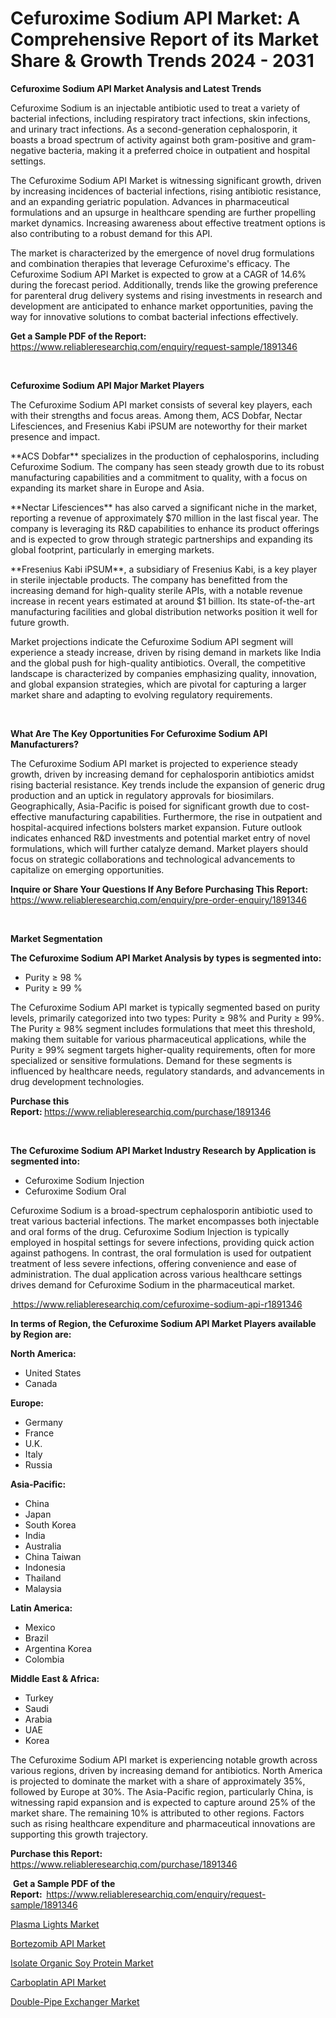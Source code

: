 <p><h1>Cefuroxime Sodium API Market: A Comprehensive Report of its Market Share & Growth Trends 2024 - 2031</h1></p><p><strong>Cefuroxime Sodium API Market Analysis and Latest Trends</strong></p>
<p><p>Cefuroxime Sodium is an injectable antibiotic used to treat a variety of bacterial infections, including respiratory tract infections, skin infections, and urinary tract infections. As a second-generation cephalosporin, it boasts a broad spectrum of activity against both gram-positive and gram-negative bacteria, making it a preferred choice in outpatient and hospital settings. </p><p>The Cefuroxime Sodium API Market is witnessing significant growth, driven by increasing incidences of bacterial infections, rising antibiotic resistance, and an expanding geriatric population. Advances in pharmaceutical formulations and an upsurge in healthcare spending are further propelling market dynamics. Increasing awareness about effective treatment options is also contributing to a robust demand for this API.</p><p>The market is characterized by the emergence of novel drug formulations and combination therapies that leverage Cefuroxime's efficacy. The Cefuroxime Sodium API Market is expected to grow at a CAGR of 14.6% during the forecast period. Additionally, trends like the growing preference for parenteral drug delivery systems and rising investments in research and development are anticipated to enhance market opportunities, paving the way for innovative solutions to combat bacterial infections effectively.</p></p>
<p><strong>Get a Sample PDF of the Report:&nbsp;</strong> <a href="https://www.reliableresearchiq.com/enquiry/request-sample/1891346?utm_campaign=1087&utm_medium=2&utm_source=Github&utm_content=ia&utm_term=24102024&utm_id=cefuroxime-sodium-api">https://www.reliableresearchiq.com/enquiry/request-sample/1891346</a></p>
<p>&nbsp;</p>
<p><strong>Cefuroxime Sodium API Major Market Players</strong></p>
<p><p>The Cefuroxime Sodium API market consists of several key players, each with their strengths and focus areas. Among them, ACS Dobfar, Nectar Lifesciences, and Fresenius Kabi iPSUM are noteworthy for their market presence and impact.</p><p>**ACS Dobfar** specializes in the production of cephalosporins, including Cefuroxime Sodium. The company has seen steady growth due to its robust manufacturing capabilities and a commitment to quality, with a focus on expanding its market share in Europe and Asia. </p><p>**Nectar Lifesciences** has also carved a significant niche in the market, reporting a revenue of approximately $70 million in the last fiscal year. The company is leveraging its R&D capabilities to enhance its product offerings and is expected to grow through strategic partnerships and expanding its global footprint, particularly in emerging markets.</p><p>**Fresenius Kabi iPSUM**, a subsidiary of Fresenius Kabi, is a key player in sterile injectable products. The company has benefitted from the increasing demand for high-quality sterile APIs, with a notable revenue increase in recent years estimated at around $1 billion. Its state-of-the-art manufacturing facilities and global distribution networks position it well for future growth.</p><p>Market projections indicate the Cefuroxime Sodium API segment will experience a steady increase, driven by rising demand in markets like India and the global push for high-quality antibiotics. Overall, the competitive landscape is characterized by companies emphasizing quality, innovation, and global expansion strategies, which are pivotal for capturing a larger market share and adapting to evolving regulatory requirements.</p></p>
<p>&nbsp;</p>
<p><strong>What Are The Key Opportunities For Cefuroxime Sodium API Manufacturers?</strong></p>
<p><p>The Cefuroxime Sodium API market is projected to experience steady growth, driven by increasing demand for cephalosporin antibiotics amidst rising bacterial resistance. Key trends include the expansion of generic drug production and an uptick in regulatory approvals for biosimilars. Geographically, Asia-Pacific is poised for significant growth due to cost-effective manufacturing capabilities. Furthermore, the rise in outpatient and hospital-acquired infections bolsters market expansion. Future outlook indicates enhanced R&D investments and potential market entry of novel formulations, which will further catalyze demand. Market players should focus on strategic collaborations and technological advancements to capitalize on emerging opportunities.</p></p>
<p><strong>Inquire or Share Your Questions If Any Before Purchasing This Report:</strong> <a href="https://www.reliableresearchiq.com/enquiry/pre-order-enquiry/1891346?utm_campaign=1087&utm_medium=2&utm_source=Github&utm_content=ia&utm_term=24102024&utm_id=cefuroxime-sodium-api">https://www.reliableresearchiq.com/enquiry/pre-order-enquiry/1891346</a></p>
<p>&nbsp;</p>
<p><strong>Market Segmentation</strong></p>
<p><strong>The Cefuroxime Sodium API Market Analysis by types is segmented into:</strong></p>
<p><ul><li>Purity ≥ 98 %</li><li>Purity ≥ 99 %</li></ul></p>
<p><p>The Cefuroxime Sodium API market is typically segmented based on purity levels, primarily categorized into two types: Purity ≥ 98% and Purity ≥ 99%. The Purity ≥ 98% segment includes formulations that meet this threshold, making them suitable for various pharmaceutical applications, while the Purity ≥ 99% segment targets higher-quality requirements, often for more specialized or sensitive formulations. Demand for these segments is influenced by healthcare needs, regulatory standards, and advancements in drug development technologies.</p></p>
<p><strong>Purchase this Report:&nbsp;</strong><a href="https://www.reliableresearchiq.com/purchase/1891346?utm_campaign=1087&utm_medium=2&utm_source=Github&utm_content=ia&utm_term=24102024&utm_id=cefuroxime-sodium-api">https://www.reliableresearchiq.com/purchase/1891346</a></p>
<p>&nbsp;</p>
<p><strong>The Cefuroxime Sodium API Market Industry Research by Application is segmented into:</strong></p>
<p><ul><li>Cefuroxime Sodium Injection</li><li>Cefuroxime Sodium Oral</li></ul></p>
<p><p>Cefuroxime Sodium is a broad-spectrum cephalosporin antibiotic used to treat various bacterial infections. The market encompasses both injectable and oral forms of the drug. Cefuroxime Sodium Injection is typically employed in hospital settings for severe infections, providing quick action against pathogens. In contrast, the oral formulation is used for outpatient treatment of less severe infections, offering convenience and ease of administration. The dual application across various healthcare settings drives demand for Cefuroxime Sodium in the pharmaceutical market.</p></p>
<p><a href="https://www.reliableresearchiq.com/cefuroxime-sodium-api-r1891346?utm_campaign=1087&utm_medium=2&utm_source=Github&utm_content=ia&utm_term=24102024&utm_id=cefuroxime-sodium-api">&nbsp;https://www.reliableresearchiq.com/cefuroxime-sodium-api-r1891346</a></p>
<p><strong>In terms of Region, the Cefuroxime Sodium API Market Players available by Region are:</strong></p>
<p>
    <p> <strong> North America: </strong>
        <ul>
            <li>United States</li>
            <li>Canada</li>
        </ul>
        </p> 
    <p> <strong> Europe: </strong>
        <ul>
            <li>Germany</li>
            <li>France</li>
            <li>U.K.</li>
            <li>Italy</li>
            <li>Russia</li>
        </ul>
        </p> 
    <p> <strong> Asia-Pacific: </strong>
        <ul>
            <li>China</li>
            <li>Japan</li>
            <li>South Korea</li>
            <li>India</li>
            <li>Australia</li>
            <li>China Taiwan</li>
            <li>Indonesia</li>
            <li>Thailand</li>
            <li>Malaysia</li>
        </ul>
        </p> 
    <p> <strong> Latin America: </strong>
        <ul>
            <li>Mexico</li>
            <li>Brazil</li>
            <li>Argentina Korea</li>
            <li>Colombia</li>
        </ul>
        </p> 
    <p> <strong> Middle East & Africa: </strong>
        <ul>
            <li>Turkey</li>
            <li>Saudi</li>
            <li>Arabia</li>
            <li>UAE</li>
            <li>Korea</li>
        </ul>
    </p>
    </p>
<p><p>The Cefuroxime Sodium API market is experiencing notable growth across various regions, driven by increasing demand for antibiotics. North America is projected to dominate the market with a share of approximately 35%, followed by Europe at 30%. The Asia-Pacific region, particularly China, is witnessing rapid expansion and is expected to capture around 25% of the market share. The remaining 10% is attributed to other regions. Factors such as rising healthcare expenditure and pharmaceutical innovations are supporting this growth trajectory.</p></p>
<p><strong>Purchase this Report: </strong><a href="https://www.reliableresearchiq.com/purchase/1891346?utm_campaign=1087&utm_medium=2&utm_source=Github&utm_content=ia&utm_term=24102024&utm_id=cefuroxime-sodium-api">https://www.reliableresearchiq.com/purchase/1891346</a></p>
<p>&nbsp;<strong>Get a Sample PDF of the Report:&nbsp;&nbsp;</strong><a href="https://www.reliableresearchiq.com/enquiry/request-sample/1891346?utm_campaign=1087&utm_medium=2&utm_source=Github&utm_content=ia&utm_term=24102024&utm_id=cefuroxime-sodium-api">https://www.reliableresearchiq.com/enquiry/request-sample/1891346</a></p>
<p><strong></strong></p>
<p><p><a href="https://issuu.com/reportprime-2/docs/plasma-lights-market-size-2030.pptx_3dba5828b3c942?utm_campaign=1087&utm_medium=2&utm_source=Github&utm_content=ia&utm_term=24102024&utm_id=cefuroxime-sodium-api">Plasma Lights Market</a></p><p><a href="https://github.com/benjigwozdzus/Market-Research-Report-List-1/blob/main/bortezomib-api-market.md?utm_campaign=1087&utm_medium=2&utm_source=Github&utm_content=ia&utm_term=24102024&utm_id=cefuroxime-sodium-api">Bortezomib API Market</a></p><p><a href="https://www.linkedin.com/pulse/global-isolate-organic-soy-protein-market-trends-forecasts-strategic-ctm3c?utm_campaign=1087&utm_medium=2&utm_source=Github&utm_content=ia&utm_term=24102024&utm_id=cefuroxime-sodium-api">Isolate Organic Soy Protein Market</a></p><p><a href="https://github.com/vitacbq/Market-Research-Report-List-1/blob/main/carboplatin-api-market.md?utm_campaign=1087&utm_medium=2&utm_source=Github&utm_content=ia&utm_term=24102024&utm_id=cefuroxime-sodium-api">Carboplatin API Market</a></p><p><a href="https://www.linkedin.com/pulse/double-pipe-exchanger-revenue-growth-report-2024-2031-nixbf?utm_campaign=1087&utm_medium=2&utm_source=Github&utm_content=ia&utm_term=24102024&utm_id=cefuroxime-sodium-api">Double-Pipe Exchanger Market</a></p></p>